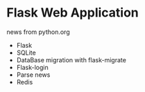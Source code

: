 # Flask Web Application


news from python.org


- Flask
- SQLite
- DataBase migration with flask-migrate
- Flask-login
- Parse news
- Redis
